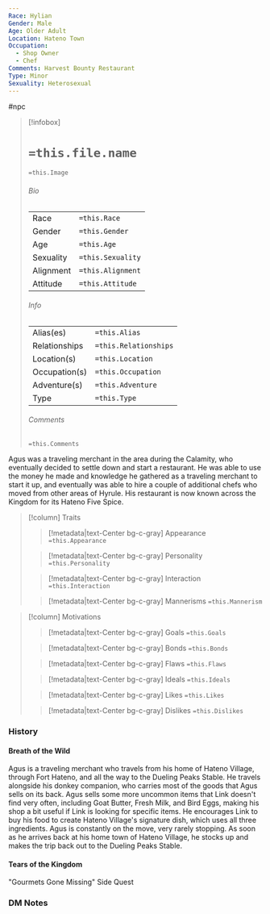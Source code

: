 ```yaml
---
Race: Hylian
Gender: Male
Age: Older Adult
Location: Hateno Town
Occupation:
  - Shop Owner
  - Chef
Comments: Harvest Bounty Restaurant
Type: Minor
Sexuality: Heterosexual
---
```

#npc 

> [!infobox]
> # `=this.file.name`
> `=this.Image`
> ###### Bio
> |  |  |
> | ---- | ---- |
> | Race | `=this.Race` |
> | Gender | `=this.Gender` |
> | Age | `=this.Age` |
> | Sexuality | `=this.Sexuality` |
> | Alignment | `=this.Alignment` |
> | Attitude | `=this.Attitude` |
> ###### Info
> |  |  |
> | ---- | ---- |
> | Alias(es) | `=this.Alias` |
> | Relationships | `=this.Relationships` |
> | Location(s) | `=this.Location` |
> | Occupation(s) | `=this.Occupation` |
> | Adventure(s) | `=this.Adventure` |
> | Type | `=this.Type` |
> ###### Comments
> `=this.Comments`


Agus was a traveling merchant in the area during the Calamity, who eventually decided to settle down and start a restaurant. He was able to use the money he made and knowledge he gathered as a traveling merchant to start it up, and eventually was able to hire a couple of additional chefs who moved from other areas of Hyrule. His restaurant is now known across the Kingdom for its Hateno Five Spice.


> [!column] Traits
>> [!metadata|text-Center bg-c-gray] Appearance
>> `=this.Appearance`
>
>> [!metadata|text-Center bg-c-gray] Personality
>> `=this.Personality`
>
>> [!metadata|text-Center bg-c-gray] Interaction
>> `=this.Interaction`
>
>> [!metadata|text-Center bg-c-gray] Mannerisms
>> `=this.Mannerism`
>

> [!column] Motivations
>> [!metadata|text-Center bg-c-gray] Goals
>> `=this.Goals`
>
>> [!metadata|text-Center bg-c-gray] Bonds
>> `=this.Bonds`
>
>> [!metadata|text-Center bg-c-gray] Flaws
>> `=this.Flaws`
>
>> [!metadata|text-Center bg-c-gray] Ideals
>> `=this.Ideals`
>
>> [!metadata|text-Center bg-c-gray] Likes
>> `=this.Likes`
>
>> [!metadata|text-Center bg-c-gray] Dislikes
>> `=this.Dislikes`
>

### History

#### Breath of the Wild

Agus is a traveling merchant who travels from his home of Hateno Village, through Fort Hateno, and all the way to the Dueling Peaks Stable. He travels alongside his donkey companion, who carries most of the goods that Agus sells on its back. Agus sells some more uncommon items that Link doesn't find very often, including Goat Butter, Fresh Milk, and Bird Eggs, making his shop a bit useful if Link is looking for specific items. He encourages Link to buy his food to create Hateno Village's signature dish, which uses all three ingredients. Agus is constantly on the move, very rarely stopping. As soon as he arrives back at his home town of Hateno Village, he stocks up and makes the trip back out to the Dueling Peaks Stable.

#### Tears of the Kingdom

"Gourmets Gone Missing" Side Quest

### DM Notes


